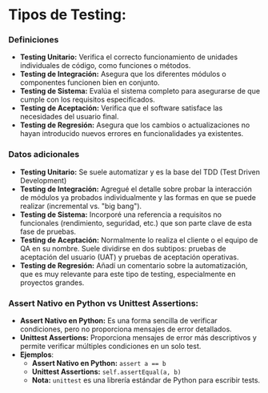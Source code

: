 # Tipos de Testing:

### Definiciones

- **Testing Unitario:** Verifica el correcto funcionamiento de unidades individuales de código, como funciones o métodos.
- **Testing de Integración:** Asegura que los diferentes módulos o componentes funcionen bien en conjunto.
- **Testing de Sistema:** Evalúa el sistema completo para asegurarse de que cumple con los requisitos especificados.
- **Testing de Aceptación:** Verifica que el software satisface las necesidades del usuario final.
- **Testing de Regresión:** Asegura que los cambios o actualizaciones no hayan introducido nuevos errores en funcionalidades ya existentes.

### Datos adicionales

- **Testing Unitario:** Se suele automatizar y es la base del TDD (Test Driven Development)
- **Testing de Integración:** Agregué el detalle sobre probar la interacción de módulos ya probados individualmente y las formas en que se puede realizar (incremental vs. "big bang").
- **Testing de Sistema:** Incorporé una referencia a requisitos no funcionales (rendimiento, seguridad, etc.) que son parte clave de esta fase de pruebas.
- **Testing de Aceptación:** Normalmente lo realiza el cliente o el equipo de QA en su nombre. Suele dividirse en dos subtipos: pruebas de aceptación del usuario (UAT) y pruebas de aceptación operativas.
- **Testing de Regresión:** Añadí un comentario sobre la automatización, que es muy relevante para este tipo de testing, especialmente en proyectos grandes.

### Assert Nativo en Python vs Unittest Assertions:

- **Assert Nativo en Python:** Es una forma sencilla de verificar condiciones, pero no proporciona mensajes de error detallados.
- **Unittest Assertions:** Proporciona mensajes de error más descriptivos y permite verificar múltiples condiciones en un solo test.
- **Ejemplos**:
  - **Assert Nativo en Python:** `assert a == b`
  - **Unittest Assertions:** `self.assertEqual(a, b)`
  - **Nota:** `unittest` es una librería estándar de Python para escribir tests.
